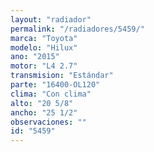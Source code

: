 ```yaml
---
layout: "radiador"
permalink: "/radiadores/5459/"
marca: "Toyota"
modelo: "Hilux"
ano: "2015"
motor: "L4 2.7"
transmision: "Estándar"
parte: "16400-OL120"
clima: "Con clima"
alto: "20 5/8"
ancho: "25 1/2"
observaciones: ""
id: "5459"
---
```


